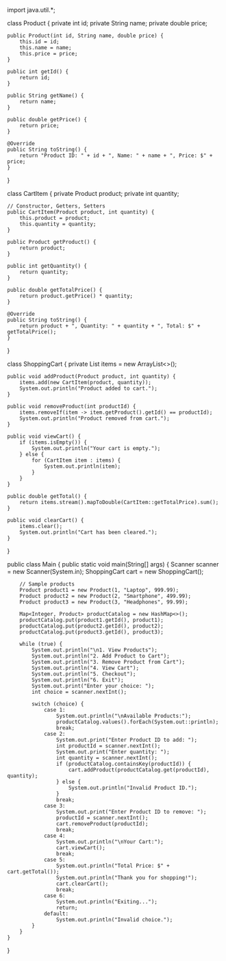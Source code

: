 import java.util.*;

class Product {
    private int id;
    private String name;
    private double price;


    public Product(int id, String name, double price) {
        this.id = id;
        this.name = name;
        this.price = price;
    }

    public int getId() {
        return id;
    }

    public String getName() {
        return name;
    }

    public double getPrice() {
        return price;
    }

    @Override
    public String toString() {
        return "Product ID: " + id + ", Name: " + name + ", Price: $" + price;
    }
}

class CartItem {
    private Product product;
    private int quantity;

    // Constructor, Getters, Setters
    public CartItem(Product product, int quantity) {
        this.product = product;
        this.quantity = quantity;
    }

    public Product getProduct() {
        return product;
    }

    public int getQuantity() {
        return quantity;
    }

    public double getTotalPrice() {
        return product.getPrice() * quantity;
    }

    @Override
    public String toString() {
        return product + ", Quantity: " + quantity + ", Total: $" + getTotalPrice();
    }
}

class ShoppingCart {
    private List<CartItem> items = new ArrayList<>();

    public void addProduct(Product product, int quantity) {
        items.add(new CartItem(product, quantity));
        System.out.println("Product added to cart.");
    }

    public void removeProduct(int productId) {
        items.removeIf(item -> item.getProduct().getId() == productId);
        System.out.println("Product removed from cart.");
    }

    public void viewCart() {
        if (items.isEmpty()) {
            System.out.println("Your cart is empty.");
        } else {
            for (CartItem item : items) {
                System.out.println(item);
            }
        }
    }

    public double getTotal() {
        return items.stream().mapToDouble(CartItem::getTotalPrice).sum();
    }

    public void clearCart() {
        items.clear();
        System.out.println("Cart has been cleared.");
    }
}

public class Main {
    public static void main(String[] args) {
        Scanner scanner = new Scanner(System.in);
        ShoppingCart cart = new ShoppingCart();

        // Sample products
        Product product1 = new Product(1, "Laptop", 999.99);
        Product product2 = new Product(2, "Smartphone", 499.99);
        Product product3 = new Product(3, "Headphones", 99.99);

        Map<Integer, Product> productCatalog = new HashMap<>();
        productCatalog.put(product1.getId(), product1);
        productCatalog.put(product2.getId(), product2);
        productCatalog.put(product3.getId(), product3);

        while (true) {
            System.out.println("\n1. View Products");
            System.out.println("2. Add Product to Cart");
            System.out.println("3. Remove Product from Cart");
            System.out.println("4. View Cart");
            System.out.println("5. Checkout");
            System.out.println("6. Exit");
            System.out.print("Enter your choice: ");
            int choice = scanner.nextInt();

            switch (choice) {
                case 1:
                    System.out.println("\nAvailable Products:");
                    productCatalog.values().forEach(System.out::println);
                    break;
                case 2:
                    System.out.print("Enter Product ID to add: ");
                    int productId = scanner.nextInt();
                    System.out.print("Enter quantity: ");
                    int quantity = scanner.nextInt();
                    if (productCatalog.containsKey(productId)) {
                        cart.addProduct(productCatalog.get(productId), quantity);
                    } else {
                        System.out.println("Invalid Product ID.");
                    }
                    break;
                case 3:
                    System.out.print("Enter Product ID to remove: ");
                    productId = scanner.nextInt();
                    cart.removeProduct(productId);
                    break;
                case 4:
                    System.out.println("\nYour Cart:");
                    cart.viewCart();
                    break;
                case 5:
                    System.out.println("Total Price: $" + cart.getTotal());
                    System.out.println("Thank you for shopping!");
                    cart.clearCart();
                    break;
                case 6:
                    System.out.println("Exiting...");
                    return;
                default:
                    System.out.println("Invalid choice.");
            }
        }
    }
}
